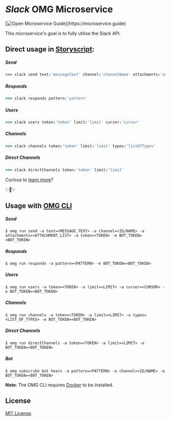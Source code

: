 # _Slack_ OMG Microservice

[![Open Microservice Guide](https://img.shields.io/badge/OMG%20Enabled-👍-green.svg?)](https://microservice.guide)

This microservice's goal is to fully utilise the Slack API.

## Direct usage in [Storyscript](https://storyscript.io/):

##### Send
```coffee
>>> slack send text:'messageText' channel:'channelName' attachments:'attachmentsList' token:'token'
```
##### Responds
```coffee
>>> slack responds pattern:'pattern'
```
##### Users
```coffee
>>> slack users token:'token' limit:'limit' cursor:'cursor'
```
##### Channels
```coffee
>>> slack channels token:'token' limit:'limit' types:'listOfTypes'
```
##### Direct Channels
```coffee
>>> slack directChannels token:'token' limit:'limit'
```

Curious to [learn more](https://docs.storyscript.io/)?

✨🍰✨

## Usage with [OMG CLI](https://www.npmjs.com/package/omg)

##### Send
```shell
$ omg run send -a text=<MESSAGE_TEXT> -a channel=<ID/NAME> -a attachments=<ATTACHMENT_LIST> -a token=<TOKEN> -e BOT_TOKEN=<BOT_TOKEN>
```
##### Responds
```shell
$ omg run responds -a pattern=<PATTERN> -e BOT_TOKEN=<BOT_TOKEN>
```
##### Users
```shell
$ omg run users -a token=<TOKEN> -a limit=<LIMIT> -a cursor=<CURSOR> -e BOT_TOKEN=<BOT_TOKEN>
```
##### Channels
```shell
$ omg run channels -a token=<TOKEN> -a limit=<LIMIT> -a types=<LIST_OF_TYPES> -e BOT_TOKEN=<BOT_TOKEN>
```
##### Direct Channels
```shell
$ omg run directChannels -a token=<TOKEN> -a limit=<LIMIT> -e BOT_TOKEN=<BOT_TOKEN>
```
##### Bot
```shell
$ omg subscribe bot hears -a pattern=<PATTERN> -a channel=<ID/NAME> -e BOT_TOKEN=<BOT_TOKEN>
```

**Note**: The OMG CLI requires [Docker](https://docs.docker.com/install/) to be installed.

## License
[MIT License](https://github.com/omg-services/slack/blob/master/LICENSE).


<!-- ## [Asyncy](https://asyncy.com) Example

The `slack` service is published in the [Asyncy Hub](https://hub.asyncy.com/service/slack)

```storyscript
slack bot as client
    when client hears channel:'general' pattern:/^welcome/ as msg
        msg emoji key:'thumbs_up'
        msg reply message:'Nice to have you here'

    when client responds pattern:/foo/ as msg
        # respond to direct messages
        msg reply message:'bar'

    when client slash pattern:/deploy/ as msg
        # when user does /deploy do something awesome

# send a post
slack send text:'Hello world!' to:'general'
``` -->
